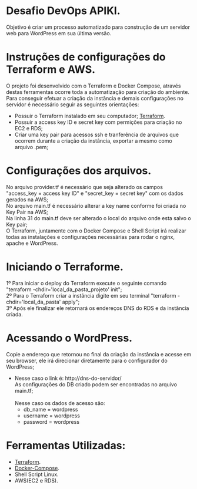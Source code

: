 # Desafio DevOps APIKI.
Objetivo é criar um processo automatizado para construção de um servidor web para WordPress em sua última versão.

# Instruções de configurações do Terraform e AWS. 
O projeto foi desenvolvido com o Terraform e Docker Compose, através destas ferramentas ocorre toda a automatização para criação do ambiente.
<br>Para conseguir efetuar a criação da instância e demais configurações no servidor é necessário  seguir as seguintes orientações:
  - Possuir o Terraform instalado em seu computador; [Terraform](https://developer.hashicorp.com/terraform/downloads).
  - Possuir a access key ID e secret key com permições para criação no EC2 e RDS;
  - Criar uma key pair para acessos ssh e tranferência de arquivos que ocorrem durante a criação da instância, exportar a mesmo como arquivo .pem;

# Configurações dos arquivos.
No arquivo provider.tf é necessário que seja alterado os campos "access_key = access key ID"  e "secret_key = secret key" com os dados gerados na AWS;<br>
No arquivo main.tf é necessário alterar a key name conforme foi criada no Key Pair na AWS;<br>
Na linha 31 do main.tf deve ser alterado o local do arquivo onde esta salvo o Key pair;<br>
O Terraform, juntamente com o Docker Compose e Shell Script irá realizar todas as instalações e configurações necessárias para rodar o nginx, apache e WordPress.

# Iniciando o Terraforme.
1º Para iniciar o deploy do Terraform execute o seguinte comando "terraform -chdir='local_da_pasta_projeto' init";<br>
2º Para o Terraform criar a instância digite em seu terminal "terraform -chdir='local_da_pasta' apply";<br>
3º Após ele finalizar ele retornará os endereços DNS do RDS e da instância criada.<br>

# Acessando o WordPress.
Copie a endereço que retornou no final da criação da instância e acesse em seu browser, ele irá direcionar diretamente para o configurador do WordPress;
- Nesse caso o link é: http://dns-do-servidor/ <br>
As configurações do DB criado podem ser encontradas no arquivo main.tf;<br>
<br>Nesse caso os dados de acesso são:
    * db_name  = wordpress
    * username = wordpress
    * password = wordpress

# Ferramentas Utilizadas:
- [Terraform](https://developer.hashicorp.com/terraform/language).
- [Docker-Compose](https://docs.docker.com/compose/).
- Shell Script Linux.
- AWS(EC2 e RDS).

